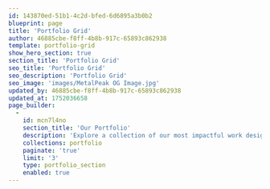 ```yaml
---
id: 143870ed-51b1-4c2d-bfed-6d6895a3b0b2
blueprint: page
title: 'Portfolio Grid'
author: 46885cbe-f8ff-4b8b-917c-65893c862938
template: portfolio-grid
show_hero_section: true
section_title: 'Portfolio Grid'
seo_title: 'Portfolio Grid'
seo_description: 'Portfolio Grid'
seo_image: 'images/MetalPeak OG Image.jpg'
updated_by: 46885cbe-f8ff-4b8b-917c-65893c862938
updated_at: 1752036658
page_builder:
  -
    id: mcn7l4no
    section_title: 'Our Portfolio'
    description: 'Explore a collection of our most impactful work designed to solve real problems and deliver measurable results. Each project reflects our commitment to innovation, user experience, and visual excellence. From strategy to execution, we transform ideas into scalable digital solutions that drive success across industries.'
    collections: portfolio
    paginate: 'true'
    limit: '3'
    type: portfolio_section
    enabled: true
---
```

